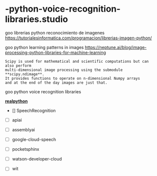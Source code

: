 # -python-voice-recognition-libraries.studio


goo librerias python reconocimiento de imagenes
https://tutorialesinformatica.com/programacion/librerias-imagen-python/


goo python learning patterns in images
https://neptune.ai/blog/image-processing-python-libraries-for-machine-learning

    Scipy is used for mathematical and scientific computations but can also perform 
    multi-dimensional image processing using the submodule **scipy.ndimage**. 
    It provides functions to operate on n-dimensional Numpy arrays 
    and at the end of the day images are just that.


goo python voice recognition libraries    

[**realpython**](https://realpython.com/python-speech-recopgnition/)

- [] SpeechRecognition
- [ ] apiai
- [ ] assemblyai
- [ ] google-cloud-speech
- [ ] pocketsphinx
- [ ] watson-developer-cloud
- [ ] wit

